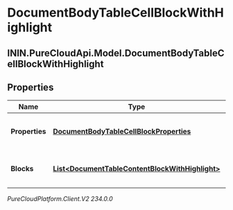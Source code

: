 # DocumentBodyTableCellBlockWithHighlight

## ININ.PureCloudApi.Model.DocumentBodyTableCellBlockWithHighlight

## Properties

|Name | Type | Description | Notes|
|------------ | ------------- | ------------- | -------------|
| **Properties** | [**DocumentBodyTableCellBlockProperties**](DocumentBodyTableCellBlockProperties) | The properties for the table cell. | [optional] |
| **Blocks** | [**List&lt;DocumentTableContentBlockWithHighlight&gt;**](DocumentTableContentBlockWithHighlight) | The list of content blocks for the table. | |



_PureCloudPlatform.Client.V2 234.0.0_
